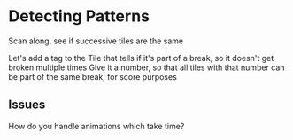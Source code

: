 Detecting Patterns
==================

Scan along, see if successive tiles are the same

Let's add a tag to the Tile that tells if it's part of a break, so it doesn't get broken multiple times
Give it a number, so that all tiles with that number can be part of the same break, for score purposes

Issues
------

How do you handle animations which take time?